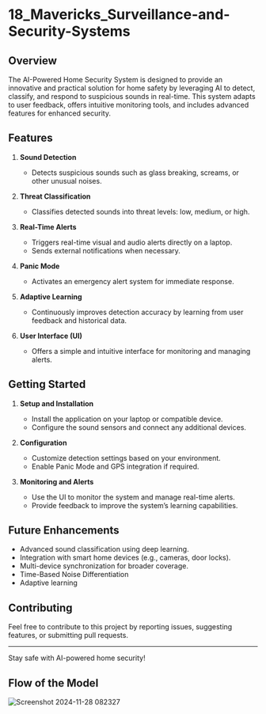 # 18_Mavericks_Surveillance-and-Security-Systems

## Overview
The AI-Powered Home Security System is designed to provide an innovative and practical solution for home safety by leveraging AI to detect, classify, and respond to suspicious sounds in real-time. This system adapts to user feedback, offers intuitive monitoring tools, and includes advanced features for enhanced security.

## Features
1. **Sound Detection**  
   - Detects suspicious sounds such as glass breaking, screams, or other unusual noises.

2. **Threat Classification**  
   - Classifies detected sounds into threat levels: low, medium, or high.

3. **Real-Time Alerts**  
   - Triggers real-time visual and audio alerts directly on a laptop.  
   - Sends external notifications when necessary.

4. **Panic Mode**  
   - Activates an emergency alert system for immediate response.


5. **Adaptive Learning**  
   - Continuously improves detection accuracy by learning from user feedback and historical data.

6. **User Interface (UI)**  
   - Offers a simple and intuitive interface for monitoring and managing alerts.




## Getting Started
1. **Setup and Installation**  
   - Install the application on your laptop or compatible device.  
   - Configure the sound sensors and connect any additional devices.

2. **Configuration**  
   - Customize detection settings based on your environment.  
   - Enable Panic Mode and GPS integration if required.

3. **Monitoring and Alerts**  
   - Use the UI to monitor the system and manage real-time alerts.  
   - Provide feedback to improve the system’s learning capabilities.

## Future Enhancements
- Advanced sound classification using deep learning.  
- Integration with smart home devices (e.g., cameras, door locks).  
- Multi-device synchronization for broader coverage.
- Time-Based Noise Differentiation
- Adaptive learning

## Contributing
Feel free to contribute to this project by reporting issues, suggesting features, or submitting pull requests.



---

Stay safe with AI-powered home security!



## Flow of the Model


![Screenshot 2024-11-28 082327](https://github.com/user-attachments/assets/e6a695e5-701f-421e-93fc-896b25731fc7)

